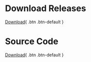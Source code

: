 # Download Releases
[Download](https://github.com/SupaschaiPh/LGorDocs/releases){ .btn .btn-default }

# Source Code
[Download](https://cls8u6cic000pmnbss9nwknpq.iservkmitl.tech/){ .btn .btn-default }

